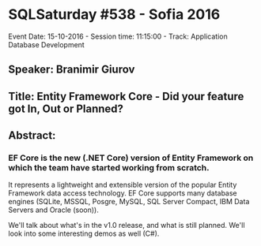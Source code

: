 # SQLSaturday #538 - Sofia 2016
Event Date: 15-10-2016 - Session time: 11:15:00 - Track: Application  Database Development
## Speaker: Branimir Giurov
## Title: Entity Framework Core - Did your feature got In, Out or Planned?
## Abstract:
### EF Core is the new (.NET Core) version of Entity Framework on which the team have started working from scratch. 

It represents a lightweight and extensible version of the popular Entity Framework data access technology.
EF Core supports many database engines (SQLite, MSSQL, Posgre, MySQL, SQL Server Compact, IBM Data Servers and Oracle (soon)).

We'll talk about what's in the v1.0 release, and what is still planned. We'll look into some interesting demos as well (C#).
